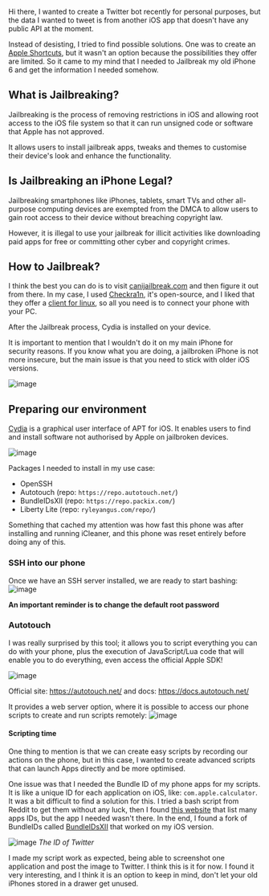 Hi there, I wanted to create a Twitter bot recently for personal purposes, but the data I wanted to tweet is from another iOS app that doesn't have any public API at the moment.

Instead of desisting, I tried to find possible solutions. One was to create an [Apple Shortcuts](https://support.apple.com/en-gb/guide/shortcuts/welcome/ios), but it wasn't an option because the possibilities they offer are limited. So it came to my mind that I needed to Jailbreak my old iPhone 6 and get the information I needed somehow.

## What is Jailbreaking?

Jailbreaking is the process of removing restrictions in iOS and allowing root access to the iOS file system so that it can run unsigned code or software that Apple has not approved.

It allows users to install jailbreak apps, tweaks and themes to customise their device's look and enhance the functionality.

## Is Jailbreaking an iPhone Legal?

Jailbreaking smartphones like iPhones, tablets, smart TVs and other all-purpose computing devices are exempted from the DMCA to allow users to gain root access to their device without breaching copyright law.

However, it is illegal to use your jailbreak for illicit activities like downloading paid apps for free or committing other cyber and copyright crimes.

## How to Jailbreak?

I think the best you can do is to visit [canijailbreak.com](https://canijailbreak.com/) and then figure it out from there. In my case, I used [Checkra1n](https://checkra.in/), it's open-source, and I liked that they offer a [client for linux](https://checkra.in/linux), so all you need is to connect your phone with your PC.

After the Jailbreak process, Cydia is installed on your device.

It is important to mention that I wouldn't do it on my main iPhone for security reasons. If you know what you are doing, a jailbroken iPhone is not more insecure, but the main issue is that you need to stick with older iOS versions.

![image](https://user-images.githubusercontent.com/6353928/150762168-e6352d3e-8254-4501-8ced-35c2d00ac8f8.png)

## Preparing our environment

[Cydia](https://en.wikipedia.org/wiki/Cydia) is a graphical user interface of APT for iOS. It enables users to find and install software not authorised by Apple on jailbroken devices.

![image](https://user-images.githubusercontent.com/6353928/150762225-08079e98-97fb-4c00-bdd1-0d0ce59c3cb3.png)

Packages I needed to install in my use case:
- OpenSSH
- Autotouch (repo: `https://repo.autotouch.net/`)
- BundleIDsXII (repo: `https://repo.packix.com/`)
- Liberty Lite (repo: `ryleyangus.com/repo/`)

Something that cached my attention was how fast this phone was after installing and running iCleaner, and this phone was reset entirely before doing any of this.

### SSH into our phone

Once we have an SSH server installed, we are ready to start bashing:
![image](https://user-images.githubusercontent.com/6353928/150141263-678c6459-17aa-4f65-bb7a-6ea247bf5a8b.png)

**An important reminder is to change the default root password**


### Autotouch

I was really surprised by this tool; it allows you to script everything you can do with your phone, plus the execution of JavaScript/Lua code that will enable you to do everything, even access the official Apple SDK!

![image](https://user-images.githubusercontent.com/6353928/150153033-55902e45-58a6-42a1-9174-c5a2122b132d.png)

Official site: https://autotouch.net/ and docs: https://docs.autotouch.net/

It provides a web server option, where it is possible to access our phone scripts to create and run scripts remotely:
![image](https://user-images.githubusercontent.com/6353928/150154039-9bd76168-e673-43bb-9e14-e77ed545c209.png)


#### Scripting time

One thing to mention is that we can create easy scripts by recording our actions on the phone, but in this case, I wanted to create advanced scripts that can launch Apps directly and be more optimised.

One issue was that I needed the Bundle ID of my phone apps for my scripts. It is like a unique ID for each application on iOS, like: `com.apple.calculator`. It was a bit difficult to find a solution for this. I tried a bash script from Reddit to get them without any luck, then I found [this website](https://offcornerdev.com/bundleid.html) that list many apps IDs, but the app I needed wasn't there. In the end, I found a fork of BundleIDs called [BundleIDsXII](https://github.com/mass1ve-err0r/BundleIDsXII) that worked on my iOS version.

![image](https://user-images.githubusercontent.com/6353928/150164830-c7cfa88e-4798-45dc-8922-5240ce34a628.png)
_The ID of Twitter_

I made my script work as expected, being able to screenshot one application and post the image to Twitter. I think this is it for now. I found it very interesting, and I think it is an option to keep in mind, don't let your old iPhones stored in a drawer get unused.
